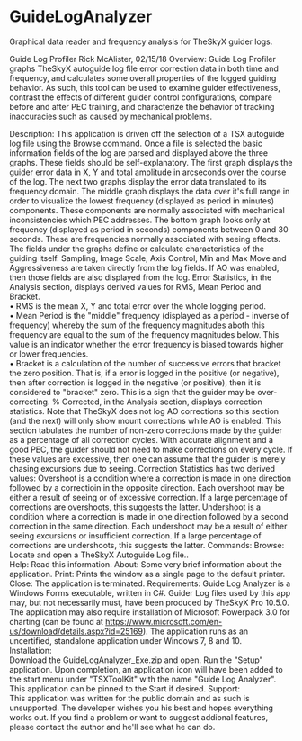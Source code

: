 # GuideLogAnalyzer
Graphical data reader and frequency analysis for TheSkyX guider logs.

Guide Log Profiler						Rick McAlister, 02/15/18
Overview: 
Guide Log Profiler graphs TheSkyX autoguide log file error correction data in both time and frequency, and calculates some overall properties of the logged guiding behavior.  As such, this tool can be used to examine guider effectiveness, contrast the effects of different guider control configurations, compare before and after PEC training, and characterize the behavior of tracking inaccuracies such as caused by mechanical problems.
  
Description:
This application is driven off the selection of a TSX autoguide log file using the Browse command.  Once a file is selected the basic information fields of the log are parsed and displayed above the three graphs.  These fields should be self-explanatory.
The first graph displays the guider error data in X, Y and total amplitude in arcseconds over the course of the log.
The next two graphs display the error data translated to its frequency domain.  The middle graph displays the data over it's full range in order to visualize the lowest frequency (displayed as period in minutes) components.  These components are normally associated with mechanical inconsistencies which PEC addresses.  The bottom graph looks only at frequency (displayed as period in seconds) components between 0 and 30 seconds.  These are frequencies normally associated with seeing effects.
The fields under the graphs define or calculate characteristics of the guiding itself.  Sampling, Image Scale, Axis Control, Min and Max Move and Aggressiveness are taken directly from the log fields.  If AO was enabled, then those fields are also displayed from the log.
Error Statistics, in the Analysis section, displays derived values for RMS, Mean Period and Bracket.  
•	RMS is the mean X, Y and total error over the whole logging period.  
•	Mean Period is the "middle" frequency (displayed as a period - inverse of frequency) whereby the sum of the frequency magnitudes aboth this frequency are equal to the sum of the frequency magnitudes below.  This value is an indicator whether the error frequency is biased towards higher or lower frequencies.  
•	Bracket is a calculation of the number of successive errors that bracket the zero position.  That is, if a error is logged in the positive (or negative), then after correction is logged in the negative (or positive), then it is considered to "bracket" zero.  This is a sign that the guider may be over-correcting.
% Corrected, in the Analysis section, displays correction statistics.  Note that TheSkyX does not log AO corrections so this section (and the next) will only show mount corrections while AO is enabled.  This section tabulates the number of non-zero corrections made by the guider as a percentage of all correction cycles.  With accurate alignment and a good PEC, the guider should not need to make corrections on every cycle.  If these values are excessive, then one can assume that the guider is merely chasing excursions due to seeing.
Correction Statistics has two derived values:
Overshoot is a condition where a correction is made in one direction followed by a correctioin in the opposite direction.   Each overshoot may be either a result of seeing or of excessive correction.  If a large  percentage of corrections are overshoots, this suggests the latter.
Undershoot is a condition where a correction is made in one direction followed by a second correction in the same direction.  Each undershoot may be a result of either seeing excursions or insufficient correction. If a large percentage of corrections are undershoots, this suggests the latter.
Commands:
Browse:  Locate and open a TheSkyX Autoguide Log file..  
Help: Read this information.
About:  Some very brief information about the application.
Print: Prints the window as a single page to the default printer.
Close: The application is terminated.
Requirements: 
Guide Log Analyzer is a Windows Forms executable, written in C#.  Guider Log files used by this app may, but not necessarily must, have been produced by TheSkyX Pro 10.5.0.  The application may also require installation of Microsoft Powerpack 3.0 for charting (can be found at https://www.microsoft.com/en-us/download/details.aspx?id=25169).   The application runs as an uncertified, standalone application under Windows 7, 8 and 10.  
Installation:  
Download the GuideLogAnalyzer_Exe.zip and open. Run the "Setup" application.  Upon completion, an application icon will have been added to the start menu under "TSXToolKit" with the name "Guide Log Analyzer".  This application can be pinned to the Start if desired.
Support:  
This application was written for the public domain and as such is unsupported. The developer wishes you his best and hopes everything works out.  If you find a problem or want to suggest addional features, please contact the author and he'll see what he can do.
